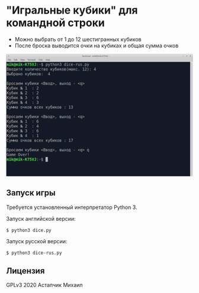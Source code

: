 # "Игральные кубики" для командной строки

* Можно выбрать от 1 до 12 шестигранных кубиков
* После броска выводится очки на кубиках и общая сумма очков

![Игральные кубики](../fig/dicer.png)

## Запуск игры

Требуется установленный интерпретатор Python 3.

Запуск английской версии:

    $ python3 dice.py

Запуск русской версии:

    $ python3 dice-rus.py

## Лицензия

GPLv3 2020 Астапчик Михаил
